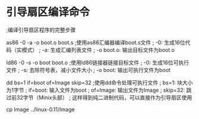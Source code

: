 # 引导扇区编译命令

;编译引导扇区程序的完整步骤

as86 -0 -a -o boot.o boot.s    ;使用as86汇编器编译boot.s文件
                               ; -0: 生成16位代码（实模式）
                               ; -a: 生成汇编列表文件
                               ; -o boot.o: 输出目标文件为boot.o

ld86 -0 -s -o boot boot.o      ;使用ld86链接器链接目标文件
                               ; -0: 生成16位可执行文件
                               ; -s: 去除符号表，减小文件大小
                               ; -o boot: 输出可执行文件为boot

dd bs=1 if=boot of=Image skip=32  ;使用dd命令处理可执行文件
                                  ; bs=1: 块大小为1字节
                                  ; if=boot: 输入文件为boot
                                  ; of=Image: 输出文件为Image
                                  ; skip=32: 跳过前32字节（Minix头部）
                                  ; 这样得到纯二进制代码，可以直接作为引导扇区使用

cp Image ../linux-0.11/Image